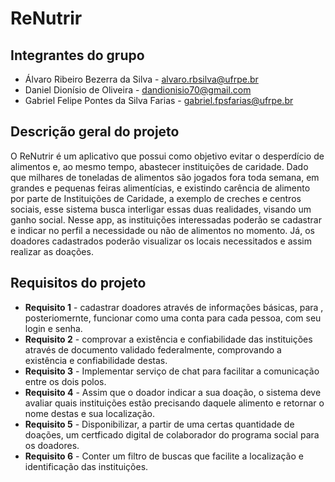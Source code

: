 # ReNutrir

## Integrantes do grupo
 * Álvaro Ribeiro Bezerra da Silva - alvaro.rbsilva@ufrpe.br
 * Daniel Dionísio de Oliveira - dandionisio70@gmail.com
 * Gabriel Felipe Pontes da Silva Farias - gabriel.fpsfarias@ufrpe.br

## Descrição geral do projeto
O ReNutrir é um aplicativo que possui como objetivo evitar o desperdício de alimentos e, ao mesmo tempo, abastecer instituições de caridade. 
Dado que milhares de toneladas de alimentos são jogados fora toda semana, em grandes e pequenas feiras alimentícias, e existindo carência de alimento por parte de Instituições de Caridade, a exemplo de creches e centros sociais, esse sistema busca interligar essas duas realidades, visando um ganho social. Nesse app, as instituições interessadas poderão se cadastrar e indicar no perfil a necessidade ou não de alimentos no momento. Já, os doadores cadastrados poderão visualizar os locais necessitados e assim realizar as doações.

## Requisitos do projeto
* **Requisito 1** - cadastrar doadores através de informações básicas, para , posteriomernte, funcionar como uma conta para cada pessoa, com seu login e senha.
* **Requisito 2** - comprovar a existência e confiabilidade das instituições através de documento validado federalmente, comprovando a existência e confiabilidade destas.
* **Requisito 3** - Implementar serviço de chat para facilitar a comunicação entre os dois polos.
* **Requisito 4** - Assim que o doador indicar a sua doação, o sistema deve avaliar quais instituições estão precisando daquele alimento e retornar o nome destas e sua localização.
* **Requisito 5** - Disponibilizar, a partir de uma certas quantidade de doações, um certficado digital de colaborador do programa social para os doadores.
* **Requisito 6** - Conter um filtro de buscas que facilite a localização e identificação das instituições.
